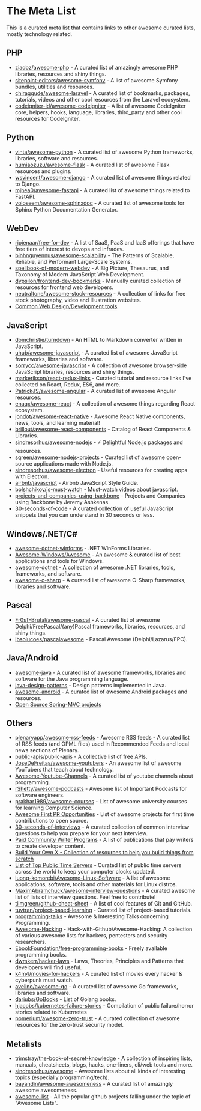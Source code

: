 # The Meta List

This is a curated meta list that contains links to other awesome curated lists, mostly technology related.

## PHP
- [ziadoz/awesome-php](https://github.com/ziadoz/awesome-php) - A curated list of amazingly awesome PHP libraries, resources and shiny things.
- [sitepoint-editors/awesome-symfony](https://github.com/sitepoint-editors/awesome-symfony) - A list of awesome Symfony bundles, utilities and resources.
- [chiraggude/awesome-laravel](https://github.com/chiraggude/awesome-laravel) - A curated list of bookmarks, packages, tutorials, videos and other cool resources from the Laravel ecosystem.
- [codeigniter-id/awesome-codeigniter](https://github.com/codeigniter-id/awesome-codeigniter) - A list of awesome CodeIgniter core, helpers, hooks, language, libraries, third_party and other cool resources for CodeIgniter.

## Python
- [vinta/awesome-python](https://github.com/vinta/awesome-python) - A curated list of awesome Python frameworks, libraries, software and resources.
- [humiaozuzu/awesome-flask](https://github.com/humiaozuzu/awesome-flask) - A curated list of awesome Flask resources and plugins.
- [wsvincent/awesome-django](https://github.com/wsvincent/awesome-django) - A curated list of awesome things related to Django.
- [mjhea0/awesome-fastapi](https://github.com/mjhea0/awesome-fastapi) - A curated list of awesome things related to FastAPI.
- [yoloseem/awesome-sphinxdoc](https://github.com/yoloseem/awesome-sphinxdoc) - A curated list of awesome tools for Sphinx Python Documentation Generator.

## WebDev
- [ripienaar/free-for-dev](https://github.com/ripienaar/free-for-dev) - A list of SaaS, PaaS and IaaS offerings that have free tiers of interest to devops and infradev.
- [binhnguyennus/awesome-scalability](https://github.com/binhnguyennus/awesome-scalability) - The Patterns of Scalable, Reliable, and Performant Large-Scale Systems.
- [spellbook-of-modern-webdev](https://github.com/dexteryy/spellbook-of-modern-webdev) - A Big Picture, Thesaurus, and Taxonomy of Modern JavaScript Web Development.
- [dypsilon/frontend-dev-bookmarks](https://github.com/dypsilon/frontend-dev-bookmarks) - Manually curated collection of resources for frontend web developers.
- [neutraltone/awesome-stock-resources](https://github.com/neutraltone/awesome-stock-resources) - A collection of links for free stock photography, video and Illustration websites.
- [Common Web Design/Development tools](http://www.reddit.com/r/Web_Design/comments/pi4gh/common_Web_Design_development_tools/)


## JavaScript
- [domchristie/turndown](https://github.com/domchristie/turndown) - An HTML to Markdown converter written in JavaScript.
- [uhub/awesome-javascript](https://github.com/uhub/awesome-javascript) - A curated list of awesome JavaScript frameworks, libraries and software.
- [sorrycc/awesome-javascript](https://github.com/sorrycc/awesome-javascript) - A collection of awesome browser-side JavaScript libraries, resources and shiny things.
- [markerikson/react-redux-links](https://github.com/markerikson/react-redux-links) - Curated tutorial and resource links I've collected on React, Redux, ES6, and more.
- [PatrickJS/awesome-angular](https://github.com/PatrickJS/awesome-angular) - A curated list of awesome Angular resources.
- [enaqx/awesome-react](https://github.com/enaqx/awesome-react) - A collection of awesome things regarding React ecosystem.
- [jondot/awesome-react-native](https://github.com/jondot/awesome-react-native) - Awesome React Native components, news, tools, and learning material!
- [brillout/awesome-react-components](https://github.com/brillout/awesome-react-components) - Catalog of React Components & Libraries.
- [sindresorhus/awesome-nodejs](https://github.com/sindresorhus/awesome-nodejs) - ⚡️ Delightful Node.js packages and resources.
- [sqreen/awesome-nodejs-projects](https://github.com/sqreen/awesome-nodejs-projects) - Curated list of awesome open-source applications made with Node.js.
- [sindresorhus/awesome-electron](https://github.com/sindresorhus/awesome-electron) - Useful resources for creating apps with Electron.
- [airbnb/javascript](https://github.com/airbnb/javascript) - Airbnb JavaScript Style Guide.
- [bolshchikov/js-must-watch](https://github.com/bolshchikov/js-must-watch) - Must-watch videos about javascript.
- [projects-and-companies-using-backbone](https://github.com/jashkenas/backbone/wiki/projects-and-companies-using-backbone) - Projects and Companies using Backbone by Jeremy Ashkenas.
- [30-seconds-of-code](https://github.com/30-seconds/30-seconds-of-code) - A curated collection of useful JavaScript snippets that you can understand in 30 seconds or less.

## Windows/.NET/C#
- [awesome-dotnet-winforms](https://github.com/tbolon/awesome-dotnet-winforms) - .NET WinForms Libraries.
- [Awesome-Windows/Awesome](https://github.com/Awesome-Windows/Awesome) - An awesome & curated list of best applications and tools for Windows.
- [awesome-dotnet](https://github.com/quozd/awesome-dotnet) - A collection of awesome .NET libraries, tools, frameworks, and software.
- [awesome-c-sharp](https://github.com/uhub/awesome-c-sharp) - A curated list of awesome C-Sharp frameworks, libraries and software.

## Pascal
- [Fr0sT-Brutal/awesome-pascal](https://github.com/Fr0sT-Brutal/awesome-pascal) - A curated list of awesome Delphi/FreePascal/(any)Pascal frameworks, libraries, resources, and shiny things.
- [jbsolucoes/pascalawesome](https://github.com/jbsolucoes/pascalawesome) - Pascal Awesome (Delphi/Lazarus/FPC).

## Java/Android
- [awesome-java](https://github.com/akullpp/awesome-java) - A curated list of awesome frameworks, libraries and software for the Java programming language.
- [java-design-patterns](https://github.com/iluwatar/java-design-patterns) - Design patterns implemented in Java.
- [awesome-android](https://github.com/JStumpp/awesome-android) - A curated list of awesome Android packages and resources.
- [Open Source Spring-MVC projects](https://stackoverflow.com/questions/2604655/any-open-source-spring-sample-project-thats-bigger-than-petclinic)

## Others
- [plenaryapp/awesome-rss-feeds](https://github.com/plenaryapp/awesome-rss-feeds) - Awesome RSS feeds - A curated list of RSS feeds (and OPML files) used in Recommended Feeds and local news sections of Plenary.
- [public-apis/public-apis](https://github.com/public-apis/public-apis) - A collective list of free APIs.
- [JoseDeFreitas/awesome-youtubers](https://github.com/JoseDeFreitas/awesome-youtubers) - An awesome list of awesome YouTubers that teach about technology.
- [Awesome-Youtube-Channels](https://github.com/epoyraz/Awesome-Youtube-Channels) - A curated list of youtube channels about programming.
- [rShetty/awesome-podcasts](https://github.com/rShetty/awesome-podcasts) - Awesome list of Important Podcasts for software engineers.
- [prakhar1989/awesome-courses](https://github.com/prakhar1989/awesome-courses) - List of awesome university courses for learning Computer Science.
- [Awesome First PR Opportunities](https://github.com/MunGell/awesome-for-beginners) - List of awesome projects for first time contributions to open source.
- [30-seconds-of-interviews](https://github.com/30-seconds/30-seconds-of-interviews) - A curated collection of common interview questions to help you prepare for your next interview.
- [Paid Community Writer Programs](https://github.com/malgamves/CommunityWriterPrograms) - A list of publications that pay writers to create developer content.
- [Build Your Own X - Collection of resources to help you build things from scratch](https://github.com/danistefanovic/build-your-own-x)
- [List of Top Public Time Servers](https://gist.github.com/mutin-sa/eea1c396b1e610a2da1e5550d94b0453) - Curated list of public time servers across the world to keep your computer clocks updated.
- [luong-komorebi/Awesome-Linux-Software](https://github.com/luong-komorebi/Awesome-Linux-Software) - A list of awesome applications, software, tools and other materials for Linux distros.
- [MaximAbramchuck/awesome-interview-questions](https://github.com/MaximAbramchuck/awesome-interview-questions) - A curated awesome list of lists of interview questions. Feel free to contribute!
- [tiimgreen/github-cheat-sheet](https://github.com/tiimgreen/github-cheat-sheet) - A list of cool features of Git and GitHub.
- [tuvtran/project-based-learning](https://github.com/tuvtran/project-based-learning) - Curated list of project-based tutorials.
- [programming-talks](https://github.com/hellerve/programming-talks) - Awesome & Interesting Talks concerning Programming.
- [Awesome-Hacking](https://github.com/Hack-with-Github/Awesome-Hacking) - Hack-with-Github/Awesome-Hacking: A collection of various awesome lists for hackers, pentesters and security researchers.
- [EbookFoundation/free-programming-books](https://github.com/EbookFoundation/free-programming-books) - Freely available programming books.
- [dwmkerr/hacker-laws](https://github.com/dwmkerr/hacker-laws) - Laws, Theories, Principles and Patterns that developers will find useful.
- [k4m4/movies-for-hackers](https://github.com/k4m4/movies-for-hackers) - A curated list of movies every hacker & cyberpunk must watch.
- [avelino/awesome-go](https://github.com/avelino/awesome-go) - A curated list of awesome Go frameworks, libraries and software.
- [dariubs/GoBooks](https://github.com/dariubs/GoBooks) - List of Golang books.
- [hjacobs/kubernetes-failure-stories](https://github.com/hjacobs/kubernetes-failure-stories) - Compilation of public failure/horror stories related to Kubernetes
- [pomerium/awesome-zero-trust](https://github.com/pomerium/awesome-zero-trust) - A curated collection of awesome resources for the zero-trust security model.


## Metalists
- [trimstray/the-book-of-secret-knowledge](https://github.com/trimstray/the-book-of-secret-knowledge) - A collection of inspiring lists, manuals, cheatsheets, blogs, hacks, one-liners, cli/web tools and more.
- [sindresorhus/awesome](https://github.com/sindresorhus/awesome) - Awesome lists about all kinds of interesting topics (especially programming/tech).
- [bayandin/awesome-awesomeness](https://github.com/bayandin/awesome-awesomeness) - A curated list of amazingly awesome awesomeness.
- [awesome-list](https://github.com/topics/awesome-list) - All the popular github projects falling under the topic of "Awesome Lists".

